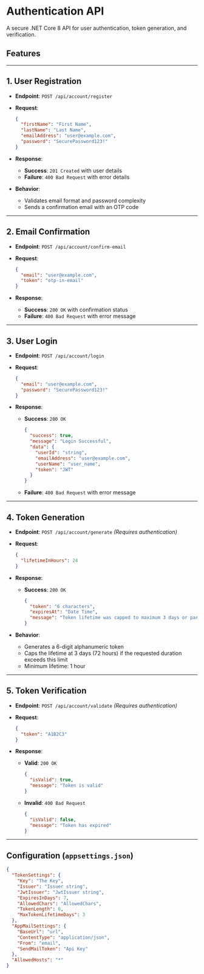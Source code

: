 # Authentication API

A secure .NET Core 8 API for user authentication, token generation, and verification.

## Features

---

## 1. User Registration

- **Endpoint**: `POST /api/account/register`

- **Request**:
  ```json
  {
    "firstName": "First Name",
    "lastName": "Last Name",
    "emailAddress": "user@example.com",
    "password": "SecurePassword123!"
  }
  ```

- **Response**:
  - **Success**: `201 Created` with user details
  - **Failure**: `400 Bad Request` with error details

- **Behavior**:
  - Validates email format and password complexity
  - Sends a confirmation email with an OTP code

---

## 2. Email Confirmation

- **Endpoint**: `POST /api/account/confirm-email`

- **Request**:
  ```json
  {
    "email": "user@example.com",
    "token": "otp-in-email"
  }
  ```

- **Response**:
  - **Success**: `200 OK` with confirmation status
  - **Failure**: `400 Bad Request` with error message

---

## 3. User Login

- **Endpoint**: `POST /api/account/login`

- **Request**:
  ```json
  {
    "email": "user@example.com",
    "password": "SecurePassword123!"
  }
  ```

- **Response**:
  - **Success**: `200 OK`
    ```json
    {
      "success": true,
      "message": "Login Successful",
      "data": {
        "userId": "string",
        "emailAddress": "user@example.com",
        "userName": "user_name",
        "token": "JWT"
      }
    }
    ```
  - **Failure**: `400 Bad Request` with error message

---

## 4. Token Generation

- **Endpoint**: `POST /api/account/generate` _(Requires authentication)_

- **Request**:
  ```json
  {
    "lifetimeInHours": 24
  }
  ```

- **Response**:
  - **Success**: `200 OK`
    ```json
    {
      "token": "6 characters",
      "expiresAt": "Date Time",
      "message": "Token lifetime was capped to maximum 3 days or parameter value is greater than 3"
    }
    ```

- **Behavior**:
  - Generates a 6-digit alphanumeric token
  - Caps the lifetime at 3 days (72 hours) if the requested duration exceeds this limit
  - Minimum lifetime: 1 hour

---

## 5. Token Verification

- **Endpoint**: `POST /api/account/validate` _(Requires authentication)_

- **Request**:
  ```json
  {
    "token": "A1B2C3"
  }
  ```

- **Response**:
  - **Valid**: `200 OK`
    ```json
    {
      "isValid": true,
      "message": "Token is valid"
    }
    ```
  - **Invalid**: `400 Bad Request`
    ```json
    {
      "isValid": false,
      "message": "Token has expired"
    }
    ```

---

## Configuration (`appsettings.json`)

```json
{
  "TokenSettings": {
    "Key": "The Key",
    "Issuer": "Issuer string",
    "JwtIssuer": "JwtIssuer string",
    "ExpiresInDays": 7,
    "AllowedChars": "AllowedChars",
    "TokenLength": 6,
    "MaxTokenLifetimeDays": 3
  },
  "AppMailSettings": {
    "BaseUrl": "url",
    "ContentType": "application/json",
    "From": "email",
    "SendMailToken": "Api Key"
  },
  "AllowedHosts": "*"
}
```
